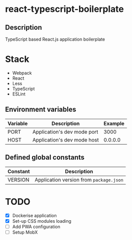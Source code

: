 # react-typescript-boilerplate

## Description

TypeScript based React.js application boilerplate

# Stack

- Webpack
- React
- Less
- TypeScript
- ESLint

## Environment variables

| Variable | Description                 | Example |
|----------|-----------------------------|---------|
| PORT     | Application's dev mode port | 3000    |
| HOST     | Application's dev mode host | 0.0.0.0 |

## Defined global constants

| Constant | Description                             |
|----------|-----------------------------------------|
| VERSION  | Application version from `package.json` |

# TODO

- [x] Dockerise application
- [x] Set-up CSS modules loading
- [ ] Add PWA configuration
- [ ] Setup MobX

